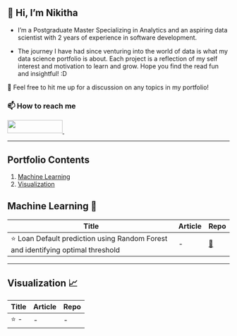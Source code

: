 ## 👋 Hi, I’m Nikitha

- I’m a Postgraduate Master Specializing in Analytics and an aspiring data scientist with 2 years of experience in software development.

- The journey I have had since venturing into the world of data is what my data science portfolio is about. Each project is a reflection of my self interest and motivation to learn and grow. Hope you find the read fun and insightful! :D

💞️ Feel free to hit me up for a discussion on any topics in my portfolio!

<h3> 📫 How to reach me </h3>
<div>
    <a href="https://www.linkedin.com/in/banda-nikitha/" target="_blank">
        <img src="https://img.shields.io/badge/LinkedIn-0077B5?style=for-the-badge&logo=linkedin&logoColor=white" height="30" width="125px">
    </a>&nbsp
</div>
<hr>

## Portfolio Contents
1. [Machine Learning](#machine-learning)
2. [Visualization](#visualization)

<a name="machine-learning"></a>
## Machine Learning :slot_machine:   
| Title | Article | Repo |
| --- | --- | --- |    
| :star: Loan Default prediction using Random Forest and identifying optimal threshold | - | [:link:](https://github.com/bnikitha05/Loan-Default-Prediction) | 

___
<a name="visualization"></a>
## Visualization :chart_with_upwards_trend:   
| Title | Article | Repo |
| --- | --- | --- |    
| :star: - | - | - | 






<!---
bnikitha05/bnikitha05 is a ✨ special ✨ repository because its `README.md` (this file) appears on your GitHub profile.
You can click the Preview link to take a look at your changes.
--->
